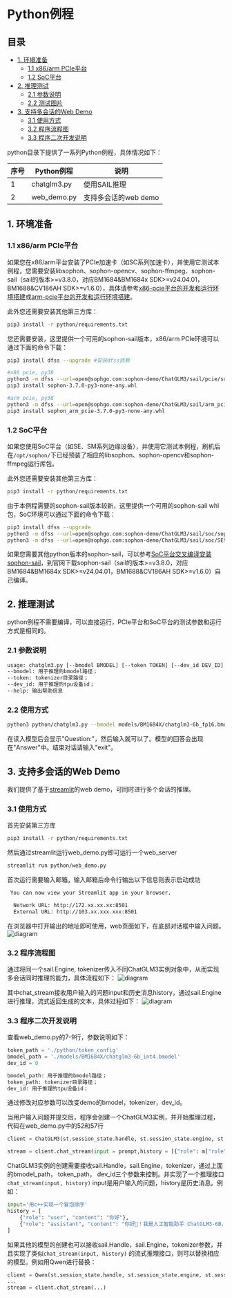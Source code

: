 # Python例程

## 目录

* [1. 环境准备](#1-环境准备)
    * [1.1 x86/arm PCIe平台](#11-x86arm-pcie平台)
    * [1.2 SoC平台](#12-soc平台)
* [2. 推理测试](#2-推理测试)
    * [2.1 参数说明](#21-参数说明)
    * [2.2 测试图片](#22-测试图片)
* [3. 支持多会话的Web Demo](#3-支持多会话的Web-Demo)
    * [3.1 使用方式](#31-使用方式)
    * [3.2 程序流程图](#32-程序流程图)
    * [3.3 程序二次开发说明](#33-程序二次开发说明)

python目录下提供了一系列Python例程，具体情况如下：

| 序号 |  Python例程       | 说明                                |
| ---- | ---------------- | -----------------------------------  |
| 1    | chatglm3.py     | 使用SAIL推理 |
| 2    | web_demo.py     | 支持多会话的web demo |


## 1. 环境准备
### 1.1 x86/arm PCIe平台

如果您在x86/arm平台安装了PCIe加速卡（如SC系列加速卡），并使用它测试本例程，您需要安装libsophon、sophon-opencv、sophon-ffmpeg、sophon-sail（sail的版本>=v3.8.0，对应BM1684&BM1684x SDK>=v24.04.01，BM1688&CV186AH SDK>=v1.6.0），具体请参考[x86-pcie平台的开发和运行环境搭建](../../../docs/Environment_Install_Guide.md#3-x86-pcie平台的开发和运行环境搭建)或[arm-pcie平台的开发和运行环境搭建](../../../docs/Environment_Install_Guide.md#5-arm-pcie平台的开发和运行环境搭建)。

此外您还需要安装其他第三方库：
```bash
pip3 install -r python/requirements.txt
```
您还需要安装，这里提供一个可用的sophon-sail版本，x86/arm PCIe环境可以通过下面的命令下载：
```bash
pip3 install dfss --upgrade #安装dfss依赖

#x86 pcie, py38
python3 -m dfss --url=open@sophgo.com:sophon-demo/ChatGLM3/sail/pcie/sophon-3.7.0-py3-none-any.whl 
pip3 install sophon-3.7.0-py3-none-any.whl

#arm pcie, py38
python3 -m dfss --url=open@sophgo.com:sophon-demo/ChatGLM3/sail/arm_pcie/sophon_arm_pcie-3.7.0-py3-none-any.whl
pip3 install sophon_arm_pcie-3.7.0-py3-none-any.whl
```

### 1.2 SoC平台

如果您使用SoC平台（如SE、SM系列边缘设备），并使用它测试本例程，刷机后在`/opt/sophon/`下已经预装了相应的libsophon、sophon-opencv和sophon-ffmpeg运行库包。

此外您还需要安装其他第三方库：
```bash
pip3 install -r python/requirements.txt
```
由于本例程需要的sophon-sail版本较新，这里提供一个可用的sophon-sail whl包，SoC环境可以通过下面的命令下载：
```bash
pip3 install dfss --upgrade
python3 -m dfss --url=open@sophgo.com:sophon-demo/ChatGLM3/sail/soc/sophon_arm-3.7.0-py3-none-any.whl #arm soc, py38, for SE7
python3 -m dfss --url=open@sophgo.com:sophon-demo/ChatGLM3/sail/soc/SE9/sophon-3.8.0-py3-none-any.whl #arm soc, py38, for SE9
```
如果您需要其他python版本的sophon-sail，可以参考[SoC平台交叉编译安装sophon-sail](../../../docs/Environment_Install_Guide.md#42-交叉编译安装sophon-sail)，到官网下载sophon-sail（sail的版本>=v3.8.0，对应BM1684&BM1684x SDK>=v24.04.01，BM1688&CV186AH SDK>=v1.6.0）自己编译。

## 2. 推理测试
python例程不需要编译，可以直接运行，PCIe平台和SoC平台的测试参数和运行方式是相同的。
### 2.1 参数说明

```bash
usage: chatglm3.py [--bmodel BMODEL] [--token TOKEN] [--dev_id DEV_ID]
--bmodel: 用于推理的bmodel路径；
--token: tokenizer目录路径；
--dev_id: 用于推理的tpu设备id；
--help: 输出帮助信息
```

### 2.2 使用方式

```bash
python3 python/chatglm3.py --bmodel models/BM1684X/chatglm3-6b_fp16.bmodel --token python/token_config --dev_id 0 
```
在读入模型后会显示"Question:"，然后输入就可以了。模型的回答会出现在"Answer"中。结束对话请输入"exit"。

## 3. 支持多会话的Web Demo
我们提供了基于[streamlit](https://streamlit.io/)的web demo，可同时进行多个会话的推理。

### 3.1 使用方式
首先安装第三方库
```bash
pip3 install -r python/requirements.txt
```
然后通过streamlit运行web_demo.py即可运行一个web_server

```bash
streamlit run python/web_demo.py
```

首次运行需要输入邮箱，输入邮箱后命令行输出以下信息则表示启动成功
```bash
 You can now view your Streamlit app in your browser.

  Network URL: http://172.xx.xx.xx:8501
  External URL: http://103.xx.xxx.xxx:8501
```

在浏览器中打开输出的地址即可使用，web页面如下，在底部对话框中输入问题。
![diagram](../pics/web_demo.png)

### 3.2 程序流程图
通过将同一个sail.Engine, tokenizer传入不同ChatGLM3实例对象中，从而实现多会话同时推理的能力，具体流程如下：
![diagram](../pics/multi_session.jpg)

其中chat_stream接收用户输入的问题input和历史消息history，通过sail.Engine进行推理，流式返回生成的文本，具体过程如下：
![diagram](../pics/chat_stream.png)

### 3.3 程序二次开发说明

查看web_demo.py的7-9行，参数说明如下：
```python
token_path = './python/token_config'
bmodel_path = './models/BM1684X/chatglm3-6b_int4.bmodel'
dev_id = 0
```
```bash
bmodel_path: 用于推理的bmodel路径；
token_path: tokenizer目录路径；
dev_id: 用于推理的tpu设备id；
```
通过修改对应参数可以改变demo的bmodel，tokenizer，dev_id。

当用户输入问题并提交后，程序会创建一个ChatGLM3实例，并开始推理过程，代码在web_demo.py中的52和57行
```python
client = ChatGLM3(st.session_state.handle, st.session_state.engine, st.session_state.tokenizer)
```
```python
stream = client.chat_stream(input = prompt,history = [{"role": m["role"], "content": m["content"]} for m in st.session_state.messages])
```

ChatGLM3实例的创建需要接收sail.Handle，sail.Engine，tokenizer，通过上面的bmodel_path， token_path， dev_id三个参数来控制。并实现了一个推理接口`chat_stream(input, history)`  input是用户输入的问题，history是历史消息。例如：
```python
input='用c++实现一个冒泡排序'
history = [
    {"role": "user", "content": "你好"},
    {"role": "assistant", "content": "你好👋！我是人工智能助手 ChatGLM3-6B，很高兴见到你，欢迎问我任何问题。"},
]
```

如果其他的模型的创建也可以接收sail.Handle，sail.Engine，tokenizer参数，并且实现了类似`chat_stream(input, history)` 的流式推理接口，则可以替换相应的模型。例如用Qwen进行替换：
```python
client = Qwen(st.session_state.handle, st.session_state.engine, st.session_state.tokenizer)
...
stream = client.chat_stream(...)
```